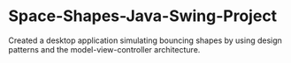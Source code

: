 # Space-Shapes-Java-Swing-Project
Created a desktop application simulating bouncing shapes by using design patterns and the model-view-controller architecture.
